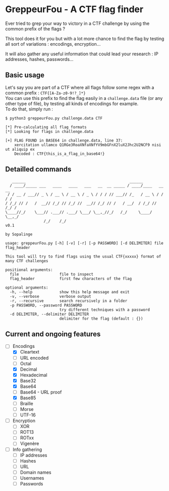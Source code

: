 # GreppeurFou - A CTF flag finder

Ever tried to grep your way to victory in a CTF challenge by using the common prefix of the flags ?

This tool does it for you but with a lot more chance to find the flag by testing all sort of variations : encodings, encryption...

It will also gather any useful information that could lead your research : IP addresses, hashes, passwords...

## Basic usage

Let's say you are part of a CTF where all flags follow some regex with a common prefix : `CTF{[A-Za-z0-9!?_]*}`\
You can use this prefix to find the flag easily in a `challenge.data` file (or any other type of file), by testing all kinds of encodings for example.\
To do that, simply run :

```
$ python3 greppeurFou.py challenge.data CTF

[*] Pre-calculating all flag formats
[*] Looking for flags in challenge.data

[+] FLAG FOUND in BASE64 in challenge.data, line 37:
    xercitation ullamco Q1RGe3RoaXNfaXNfYV9mbGFnX2luX2Jhc2U2NCF9 nisi ut aliquip ex 
    Decoded : CTF{this_is_a_flag_in_base64!}

```

## Detailled commands

```
   ______                                              ______             
  / ____/_____ ___   ____   ____   ___   __  __ _____ / ____/____   __  __
 / / __ / ___// _ \ / __ \ / __ \ / _ \ / / / // ___// /_   / __ \ / / / /
/ /_/ // /   /  __// /_/ // /_/ //  __// /_/ // /   / __/  / /_/ // /_/ / 
\____//_/    \___// .___// .___/ \___/ \__,_//_/   /_/     \____/ \__,_/  
                 /_/    /_/                                               v0.1
                                                                          by Sopalinge

usage: greppeurFou.py [-h] [-v] [-r] [-p PASSWORD] [-d DELIMITER] file flag_header

This tool will try to find flags using the usual CTF{xxxxx} format of many CTF challenges

positional arguments:
  file                  file to inspect
  flag_header           first few characters of the flag

optional arguments:
  -h, --help            show this help message and exit
  -v, --verbose         verbose output
  -r, --recursive       search recursively in a folder
  -p PASSWORD, --password PASSWORD
                        try different techniques with a password
  -d DELIMITER, --delimiter DELIMITER
                        delimiter for the flag (default : {})
```

## Current and ongoing features

- [ ] Encodings
  - [x] Cleartext
  - [ ] URL encoded
  - [ ] Octal
  - [x] Decimal
  - [x] Hexadecimal
  - [x] Base32
  - [x] Base64
  - [ ] Base64 - URL proof
  - [x] Base85
  - [ ] Braille
  - [ ] Morse
  - [ ] UTF-16
- [ ] Encryption
  - [ ] XOR
  - [ ] ROT13
  - [ ] ROTxx
  - [ ] Vigenère
- [ ] Info gathering
  - [ ] IP addresses
  - [ ] Hashes
  - [ ] URL
  - [ ] Domain names
  - [ ] Usernames
  - [ ] Passwords
